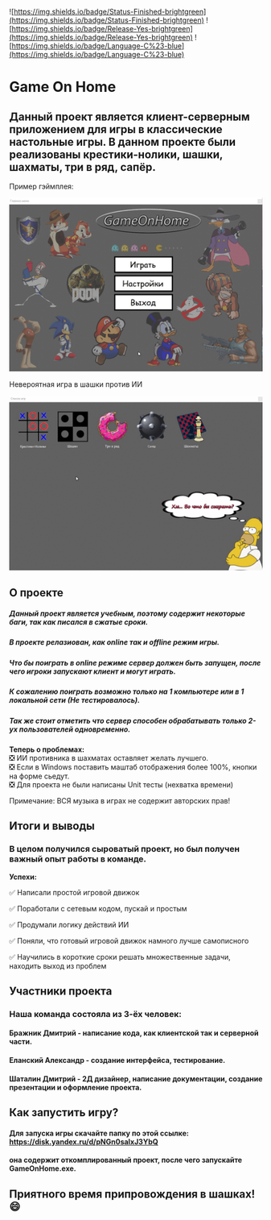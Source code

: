 ![https://img.shields.io/badge/Status-Finished-brightgreen](https://img.shields.io/badge/Status-Finished-brightgreen) ![https://img.shields.io/badge/Release-Yes-brightgreen](https://img.shields.io/badge/Release-Yes-brightgreen) ![https://img.shields.io/badge/Language-C%23-blue](https://img.shields.io/badge/Language-C%23-blue)

# Game On Home

## Данный проект является клиент-серверным приложением для игры в классические настольные игры. В данном проекте были реализованы крестики-нолики, шашки, шахматы, три в ряд, сапёр. 

Пример гэймплея:
 
 
 ![Alt text](gif/menu.gif)
 
 Невероятная игра в шашки против ИИ
 
 ![Alt text](gif/gameplay.gif)
 
 
## О проекте
	
##### Данный проект является учебным, поэтому содержит некоторые баги, так как писался в сжатые сроки. 

##### В проекте релазиован, как online так и offline режим игры. 

##### Что бы поиграть в online режиме сервер должен быть запущен, после чего игроки запускают клиент и могут играть.
 
##### К сожалению поиграть возможно только на 1 компьютере или в 1 локальной сети (Не тестировалось). 

##### Так же стоит отметить что сервер способен обрабатывать только 2-ух пользователей одновременно. 
	
**Теперь о проблемах:**  
:negative_squared_cross_mark: ИИ противника в шахматах оставляет желать лучшего.    
:negative_squared_cross_mark: Если в Windows поставить маштаб отображения более 100%, кнопки на форме сьедут.    
:negative_squared_cross_mark: Для проекта не были написаны Unit тесты (нехватка времени)    
	
Примечание: ВСЯ музыка в играх не содержит авторских прав!

## Итоги и выводы

### В целом получился сыроватый проект, но был получен важный опыт работы в команде.

**Успехи:**

:white_check_mark: Написали простой игровой движок 

:white_check_mark: Поработали с сетевым кодом, пускай и простым

:white_check_mark: Продумали логику действий ИИ

:white_check_mark: Поняли, что готовый игровой движок намного лучше самописного

:white_check_mark: Научились в короткие сроки решать множественные задачи, находить выход из проблем

## Участники проекта

### Наша команда состояла из 3-ёх человек: 

#### Бражник Дмитрий - написание кода, как клиентской так и серверной части.

#### Еланский Александр - создание интерфейса, тестирование.

#### Шаталин Дмитрий - 2Д дизайнер, написание документации, создание презентации и оформление проекта.


	
## Как запустить игру? 
	
#### Для запуска игры скачайте папку по этой ссылке: <https://disk.yandex.ru/d/pNGn0saIxJ3YbQ> 

#### она содержит откомплированный проект, после чего запускайте GameOnHome.exe. 

## **Приятного время припровождения в шашках!** :smile:
	
	